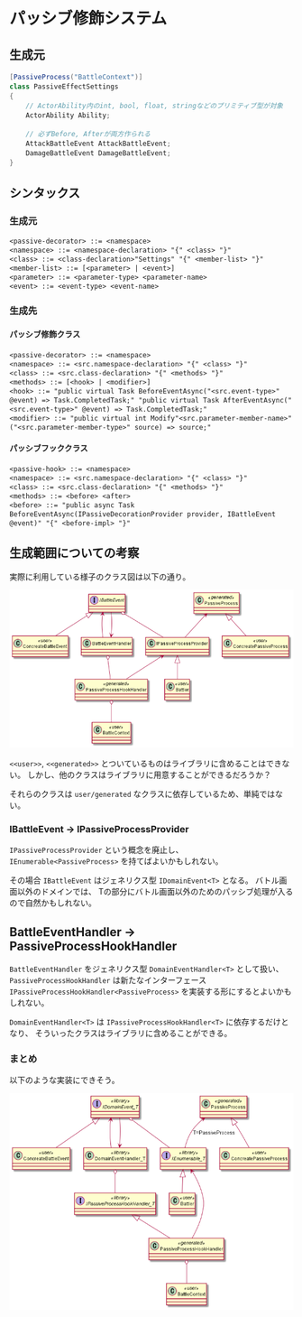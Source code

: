 # パッシブ修飾システム

## 生成元

```csharp
[PassiveProcess("BattleContext")]
class PassiveEffectSettings
{
    // ActorAbility内のint, bool, float, stringなどのプリミティブ型が対象
    ActorAbility Ability;

    // 必ずBefore, Afterが両方作られる
    AttackBattleEvent AttackBattleEvent;
    DamageBattleEvent DamageBattleEvent;
}
```

## シンタックス

### 生成元

```bnf
<passive-decorator> ::= <namespace>
<namespace> ::= <namespace-declaration> "{" <class> "}"
<class> ::= <class-declaration>"Settings" "{" <member-list> "}"
<member-list> ::= [<parameter> | <event>]
<parameter> ::= <parameter-type> <parameter-name>
<event> ::= <event-type> <event-name>
```

### 生成先

#### パッシブ修飾クラス

```bnf
<passive-decorator> ::= <namespace>
<namespace> ::= <src.namespace-declaration> "{" <class> "}"
<class> ::= <src.class-declaration> "{" <methods> "}"
<methods> ::= [<hook> | <modifier>]
<hook> ::= "public virtual Task BeforeEventAsync("<src.event-type>" @event) => Task.CompletedTask;" "public virtual Task AfterEventAsync("<src.event-type>" @event) => Task.CompletedTask;"
<modifier> ::= "public virtual int Modify"<src.parameter-member-name>"("<src.parameter-member-type>" source) => source;"
```

#### パッシブフッククラス

```bnf
<passive-hook> ::= <namespace>
<namespace> ::= <src.namespace-declaration> "{" <class> "}"
<class> ::= <src.class-declaration> "{" <methods> "}"
<methods> ::= <before> <after>
<before> ::= "public async Task BeforeEventAsync(IPassiveDecorationProvider provider, IBattleEvent @event)" "{" <before-impl> "}"
```

## 生成範囲についての考察

実際に利用している様子のクラス図は以下の通り。

![](out/Passive/Semantics.png)

`<<user>>`, `<<generated>>` とついているものはライブラリに含めることはできない。
しかし、他のクラスはライブラリに用意することができるだろうか？

それらのクラスは `user/generated` なクラスに依存しているため、単純ではない。

### IBattleEvent -> IPassiveProcessProvider

`IPassiveProcessProvider` という概念を廃止し、
`IEnumerable<PassiveProcess>` を持てばよいかもしれない。

その場合 `IBattleEvent` はジェネリクス型 `IDomainEvent<T>` となる。
バトル画面以外のドメインでは、
Tの部分にバトル画面以外のためのパッシブ処理が入るので自然かもしれない。

## BattleEventHandler -> PassiveProcessHookHandler

`BattleEventHandler` をジェネリクス型 `DomainEventHandler<T>` として扱い、
`PassiveProcessHookHandler` は新たなインターフェース `IPassiveProcessHookHandler<PassiveProcess>` を実装する形にするとよいかもしれない。

`DomainEventHandler<T>` は `IPassiveProcessHookHandler<T>` に依存するだけとなり、
そういったクラスはライブラリに含めることができる。

### まとめ

以下のような実装にできそう。

![](out/Passive/Semantics2.png)